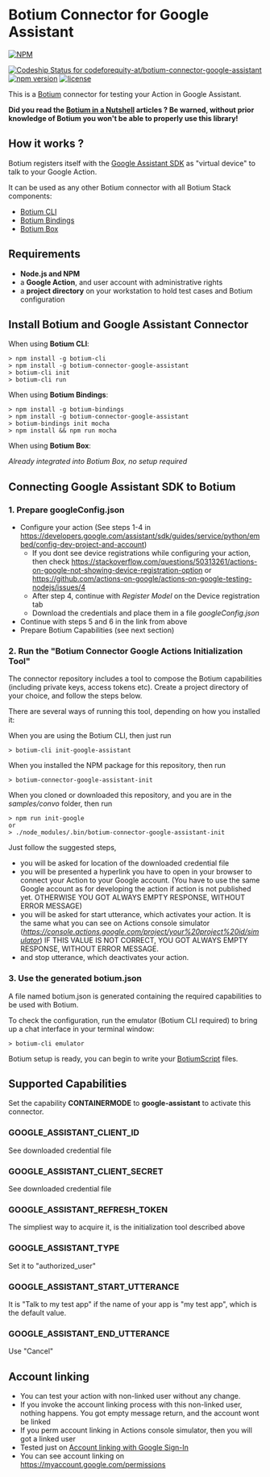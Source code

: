 # Botium Connector for Google Assistant

[![NPM](https://nodei.co/npm/botium-connector-google-assistant.png?downloads=true&downloadRank=true&stars=true)](https://nodei.co/npm/botium-connector-google-assistant/)

[![Codeship Status for codeforequity-at/botium-connector-google-assistant](https://app.codeship.com/projects/593ff3f0-0215-0137-a1db-3a97ab62e3ba/status?branch=master)](https://app.codeship.com/projects/324985)
[![npm version](https://badge.fury.io/js/botium-connector-google-assistant.svg)](https://badge.fury.io/js/botium-connector-google-assistant)
[![license](https://img.shields.io/github/license/mashape/apistatus.svg)]()

This is a [Botium](https://github.com/codeforequity-at/botium-core) connector for testing your Action in Google Assistant.

__Did you read the [Botium in a Nutshell](https://medium.com/@floriantreml/botium-in-a-nutshell-part-1-overview-f8d0ceaf8fb4) articles ? Be warned, without prior knowledge of Botium you won't be able to properly use this library!__

## How it works ?
Botium registers itself with the [Google Assistant SDK](https://developers.google.com/assistant/sdk/overview) as "virtual device" to talk to your Google Action.

It can be used as any other Botium connector with all Botium Stack components:
* [Botium CLI](https://github.com/codeforequity-at/botium-cli/)
* [Botium Bindings](https://github.com/codeforequity-at/botium-bindings/)
* [Botium Box](https://www.botium.at)

## Requirements
* **Node.js and NPM**
* a **Google Action**, and user account with administrative rights
* a **project directory** on your workstation to hold test cases and Botium configuration

## Install Botium and Google Assistant Connector

When using __Botium CLI__:

```
> npm install -g botium-cli
> npm install -g botium-connector-google-assistant
> botium-cli init
> botium-cli run
```

When using __Botium Bindings__:

```
> npm install -g botium-bindings
> npm install -g botium-connector-google-assistant
> botium-bindings init mocha
> npm install && npm run mocha
```

When using __Botium Box__:

_Already integrated into Botium Box, no setup required_

## Connecting Google Assistant SDK to Botium

### 1. Prepare googleConfig.json

* Configure your action (See steps 1-4 in https://developers.google.com/assistant/sdk/guides/service/python/embed/config-dev-project-and-account)
    * If you dont see device registrations while configuring your action, then check 
https://stackoverflow.com/questions/50313261/actions-on-google-not-showing-device-registration-option or https://github.com/actions-on-google/actions-on-google-testing-nodejs/issues/4
    * After step 4, continue with _Register Model_ on the Device registration tab
    * Download the credentials and place them in a file _googleConfig.json_
* Continue with steps 5 and 6 in the link from above
* Prepare Botium Capabilities (see next section)

### 2. Run the "Botium Connector Google Actions Initialization Tool"

The connector repository includes a tool to compose the Botium capabilities (including private keys, access tokens etc). Create a project directory of your choice, and follow the steps below.

There are several ways of running this tool, depending on how you installed it:

When you are using the Botium CLI, then just run
```
> botium-cli init-google-assistant
```

When you installed the NPM package for this repository, then run
```
> botium-connector-google-assistant-init
```

When you cloned or downloaded this repository, and you are in the _samples/convo_ folder, then run
```
> npm run init-google
or
> ./node_modules/.bin/botium-connector-google-assistant-init
```

Just follow the suggested steps, 
* you will be asked for location of the downloaded credential file
* you will be presented a hyperlink you have to open in your browser to connect your Action to your Google account. (You have to use the same Google account as for developing the action if action is not published yet. OTHERWISE YOU GOT ALWAYS EMPTY RESPONSE, WITHOUT ERROR MESSAGE)
* you will be asked for start utterance, which activates your action. It is the same what you can see on Actions console simulator (_https://console.actions.google.com/project/your%20project%20id/simulator_) IF THIS VALUE IS NOT CORRECT, YOU GOT ALWAYS EMPTY RESPONSE, WITHOUT ERROR MESSAGE.
* and stop utterance, which deactivates your action.

### 3. Use the generated botium.json
A file named botium.json is generated containing the required capabilities to be used with Botium.

To check the configuration, run the emulator (Botium CLI required) to bring up a chat interface in your terminal window:

```
> botium-cli emulator
```

Botium setup is ready, you can begin to write your [BotiumScript](https://github.com/codeforequity-at/botium-core/wiki/Botium-Scripting) files.

## Supported Capabilities

Set the capability __CONTAINERMODE__ to __google-assistant__ to activate this connector.

### GOOGLE_ASSISTANT_CLIENT_ID
See downloaded credential file

### GOOGLE_ASSISTANT_CLIENT_SECRET
See downloaded credential file

### GOOGLE_ASSISTANT_REFRESH_TOKEN
The simpliest way to acquire it, is the initialization tool described above

### GOOGLE_ASSISTANT_TYPE
Set it to "authorized_user"

### GOOGLE_ASSISTANT_START_UTTERANCE
It is "Talk to my test app" if the name of your app is "my test app", which is the default value.

### GOOGLE_ASSISTANT_END_UTTERANCE
Use "Cancel"

## Account linking
* You can test your action with non-linked user without any change.
* If you invoke the account linking process with this non-linked user, nothing happens. You got empty message return, and the account wont be linked
* If you perm account linking in Actions console simulator, then you will got a linked user
* Tested just on [Account linking with Google Sign-In](https://developers.google.com/actions/identity/google-sign-in)
* You can see account linking on https://myaccount.google.com/permissions
